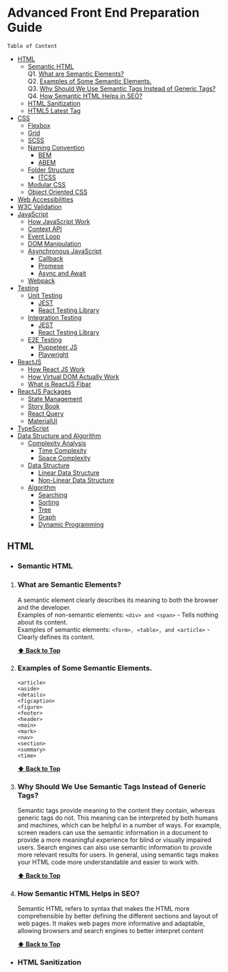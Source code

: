 # Advanced Front End Preparation Guide
    Table of Content
- [HTML](#html)
    - [Semantic HTML](#semantic-html)  
        Q1. [What are Semantic Elements?](#what-are-semantic-elements)  
        Q2. [Examples of Some Semantic Elements.](#examples-of-some-semantic-elements)  
        Q3. [Why Should We Use Semantic Tags Instead of Generic Tags?](#why-should-we-use-semantic-tags-instead-of-generic-tags)  
        Q4. [How Semantic HTML Helps in SEO?](#how-semantic-html-helps-in-seo)
    - [HTML Sanitization](#html-sanitization)
    - [HTML5 Latest Tag](#html5-latest-tag)
 - [CSS](#css)
    - [Flexbox](#flexbox)
    - [Grid](#grid)
    - [SCSS](#scss)
    - [Naming Convention](#naming-convention)
        - [BEM](#bem)
        - [ABEM](#abem)
    - [Folder Structure](#folder-structure)
        - [ITCSS](#itcss)
    - [Modular CSS](#modular-css)
    - [Object Oriented CSS](#object-oriented-css)
- [Web Accessibilities](#web-accessibilities)
- [W3C Validation](#w3c-validation)
- [JavaScript](#javaccript)
    - [How JavaScript Work](#how-javascript-work)
    - [Context API](#context-api)
    - [Event Loop](#event-loop)
    - [DOM Manipulation](#dom-manipulation)
    - [Asynchronous JavaScript](#asynchronous-javascript)
        - [Callback](#callback)
        - [Promese](#promese)
        - [Async and Await](#async-and-await)
    - [Webpack](#webpack)
- [Testing](#testing)
    - [Unit Testing](#unit-testing)
        - [JEST](#jest)
        - [React Testing Library](#react-testing-library)
    - [Integration Testing](#integration-testing)
        - [JEST](#jest)
        - [React Testing Library](#react-testing-library)
    - [E2E Testing](#e2e-testing)
        - [Puppeteer JS](#puppeteer-js)
        - [Playwright](#playwright)
- [ReactJS](#reactjs)
    - [How React JS Work](#how-react-js-work)
    - [How Virtual DOM Actually Work](#how-virtual-dom-actually-work)
    - [What is ReactJS Fibar](#what-is-reactjsfibar)
- [ReactJS Packages](#reactjs-packages)
    - [State Management](#state-management)
    - [Story Book](#story-book)
    - [React Query](#react-query)
    - [MaterialUI](#materialui)
- [TypeScript](#typeScript)
- [Data Structure and Algorithm](#data-structure-and-algorithm)
    - [Complexity Analysis](#complexity-analysis)
        - [Time Complexity](#time-complexity)
        - [Space Complexity](#space-complexity)
    - [Data Structure](#data-structure)
        - [Linear Data Structure](#linear-data-structure)
        - [Non-Linear Data Structure](#non-linear-data-structure)
    - [Algorithm](#algorithm)
        - [Searching](#searching)
        - [Sorting](#sorting)
        - [Tree](#tree)
        - [Graph](#graph)
        - [Dynamic Programming](#dynamic-programming)
        
 ## HTML
 - ### Semantic HTML
 1. ### What are Semantic Elements?
    A semantic element clearly describes its meaning to both the browser and the developer.  
    Examples of non-semantic elements: ```<div> and <span>``` - Tells nothing about its content.  
    Examples of semantic elements: ```<form>, <table>, and <article>``` - Clearly defines its content.  
    
    **[⬆ Back to Top](#advanced-front-end-preparation-guide)**
    
 2. ### Examples of Some Semantic Elements.
    ```
    <article>
    <aside>
    <details>
    <figcaption>
    <figure>
    <footer>
    <header>
    <main>
    <mark>
    <nav>
    <section>
    <summary>
    <time>    
    ```
    **[⬆ Back to Top](#advanced-front-end-preparation-guide)**
    
 3. ### Why Should We Use Semantic Tags Instead of Generic Tags?
    Semantic tags provide meaning to the content they contain, whereas generic tags do not. This meaning can be interpreted by both humans and machines, which can be helpful in a number of ways. For example, screen readers can use the semantic information in a document to provide a more meaningful experience for blind or visually impaired users. Search engines can also use semantic information to provide more relevant results for users. In general, using semantic tags makes your HTML code more understandable and easier to work with.
    
    **[⬆ Back to Top](#advanced-front-end-preparation-guide)**
    
 4. ### How Semantic HTML Helps in SEO?
    Semantic HTML refers to syntax that makes the HTML more comprehensible by better defining the different sections and layout of web pages. It makes web pages more informative and adaptable, allowing browsers and search engines to better interpret content
    
    **[⬆ Back to Top](#advanced-front-end-preparation-guide)**
   
    
    
 - ### HTML Sanitization
    

 
